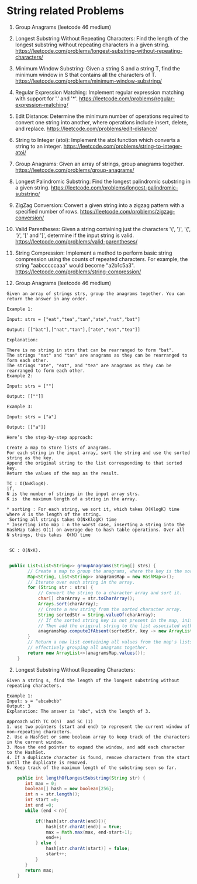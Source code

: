 # String related Problems

1. Group Anagrams (leetcode 46 medium)

2. Longest Substring Without Repeating Characters:
   Find the length of the longest substring without repeating characters in a given string.
   https://leetcode.com/problems/longest-substring-without-repeating-characters/

3. Minimum Window Substring:
Given a string S and a string T, find the minimum window in S that contains all the characters of T.
https://leetcode.com/problems/minimum-window-substring/
4. Regular Expression Matching:
Implement regular expression matching with support for '.' and '*'.
https://leetcode.com/problems/regular-expression-matching/
5. Edit Distance:
Determine the minimum number of operations required to convert one string into another, where operations include insert, delete, and replace.
https://leetcode.com/problems/edit-distance/
6. String to Integer (atoi):
Implement the atoi function which converts a string to an integer.
https://leetcode.com/problems/string-to-integer-atoi/
7. Group Anagrams:
Given an array of strings, group anagrams together.
https://leetcode.com/problems/group-anagrams/
8. Longest Palindromic Substring:
Find the longest palindromic substring in a given string.
https://leetcode.com/problems/longest-palindromic-substring/
9. ZigZag Conversion:
Convert a given string into a zigzag pattern with a specified number of rows.
https://leetcode.com/problems/zigzag-conversion/
10. Valid Parentheses:
Given a string containing just the characters '(', ')', '{', '}', '[' and ']', determine if the input string is valid.
https://leetcode.com/problems/valid-parentheses/

11. String Compression:
Implement a method to perform basic string compression using the counts of repeated characters. For example, the string "aabcccccaaa" would become "a2b1c5a3".
https://leetcode.com/problems/string-compression/




1. Group Anagrams (leetcode 46 medium)
```text
Given an array of strings strs, group the anagrams together. You can return the answer in any order.

Example 1:

Input: strs = ["eat","tea","tan","ate","nat","bat"]

Output: [["bat"],["nat","tan"],["ate","eat","tea"]]

Explanation:

There is no string in strs that can be rearranged to form "bat".
The strings "nat" and "tan" are anagrams as they can be rearranged to form each other.
The strings "ate", "eat", and "tea" are anagrams as they can be rearranged to form each other.
Example 2:

Input: strs = [""]

Output: [[""]]

Example 3:

Input: strs = ["a"]

Output: [["a"]]
```

```text
Here’s the step-by-step approach:

Create a map to store lists of anagrams.
For each string in the input array, sort the string and use the sorted string as the key.
Append the original string to the list corresponding to that sorted key.
Return the values of the map as the result.

TC : O(N×KlogK).
if, 
N is the number of strings in the input array strs.
K is  the maximum length of a string in the array.

* sorting : For each string, we sort it, which takes O(KlogK) time where 𝐾 is the length of the string.
 Sorting all strings takes O(N×KlogK) time
* Inserting into map : n the worst case, inserting a string into the HashMap takes O(1) on average due to hash table operations. Over all 
N strings, this takes  O(N) time 
 
 
 SC : O(N×K).
 
```

```java
 public List<List<String>> groupAnagrams(String[] strs) {
        // Create a map to group the anagrams, where the key is the sorted string, and the value is a list of original strings.
        Map<String, List<String>> anagramsMap = new HashMap<>();
        // Iterate over each string in the array.
        for (String str : strs) {
            // Convert the string to a character array and sort it.
            char[] charArray = str.toCharArray();
            Arrays.sort(charArray);
            // Create a new string from the sorted character array.
            String sortedStr = String.valueOf(charArray);
            // If the sorted string key is not present in the map, initialize the list.
            // Then add the original string to the list associated with the sorted string key.
            anagramsMap.computeIfAbsent(sortedStr, key -> new ArrayList<>()).add(str);
        }
        // Return a new list containing all values from the map's lists,
        // effectively grouping all anagrams together.
        return new ArrayList<>(anagramsMap.values());
    }
```

2. Longest Substring Without Repeating Characters:
```text
Given a string s, find the length of the longest substring without repeating characters.

Example 1:
Input: s = "abcabcbb"
Output: 3
Explanation: The answer is "abc", with the length of 3.
```
```text
Approach with TC O(n)  and SC (1)
1. use two pointers (start and end) to represent the current window of non-repeating characters.
2. Use a HashSet or some boolean array to keep track of the characters in the current window.
3. Move the end pointer to expand the window, and add each character to the HashSet.
4. If a duplicate character is found, remove characters from the start until the duplicate is removed.
5. Keep track of the maximum length of the substring seen so far.
```

```java
    public int lengthOfLongestSubstring(String str) {
       int max = 0;
       boolean[] hash = new boolean[256];
       int n = str.length();
       int start =0;
       int end =0;
       while (end < n){

           if(!hash[str.charAt(end)]){
               hash[str.charAt(end)] = true;
               max = Math.max(max, end-start+1);
               end++;
           } else {
               hash[str.charAt(start)] = false;
               start++;
           }
       }
       return max;
    }
```

